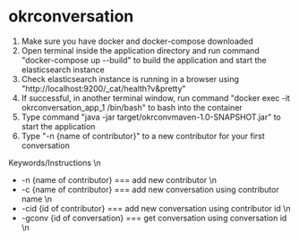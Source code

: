 # okrconversation

1. Make sure you have docker and docker-compose downloaded
2. Open terminal inside the application directory and run command "docker-compose up --build" to build the application and
    start the elasticsearch instance
3. Check elasticsearch instance is running in a browser using "http://localhost:9200/_cat/health?v&pretty"
4. If successful, in another terminal window, run command "docker exec -it okrconversation_app_1 /bin/bash" to bash into the
    container
5. Type command "java -jar target/okrconvmaven-1.0-SNAPSHOT.jar" to start the application
6. Type "-n {name of contributor}" to a new contributor for your first conversation


Keywords/Instructions \n
* -n {name of contributor} === add new contributor \n
* -c {name of contributor} === add new conversation using contributor name \n
* -cid {id of contributor} === add new conversation using contributor id \n
* -gconv {id of conversation} === get conversation using conversation id \n